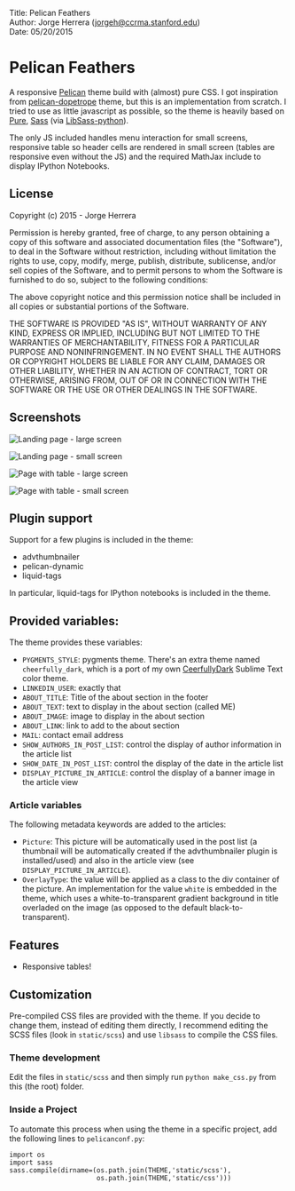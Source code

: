 Title: Pelican Feathers  
Author: Jorge Herrera (jorgeh@ccrma.stanford.edu)  
Date: 05/20/2015  


# Pelican Feathers

A responsive [Pelican](http://blog.getpelican.com/) theme build with (almost) pure CSS. I got inspiration from [pelican-dopetrope](https://github.com/PierrePaul/html5-dopetrope) theme, but this is an implementation from scratch. I tried to use as little javascript as possible, so the theme is heavily based on [Pure](http://purecss.io), [Sass](http://sass-lang.com) (via [LibSass-python](https://github.com/dahlia/libsass-python)).

The only JS included handles menu interaction for small screens, responsive table so header cells are rendered in small screen (tables are responsive even without the JS) and the required MathJax include to display IPython Notebooks.


## License

Copyright (c) 2015 - Jorge Herrera

Permission is hereby granted, free of charge, to any person obtaining a copy
of this software and associated documentation files (the "Software"), to deal
in the Software without restriction, including without limitation the rights
to use, copy, modify, merge, publish, distribute, sublicense, and/or sell
copies of the Software, and to permit persons to whom the Software is
furnished to do so, subject to the following conditions:

The above copyright notice and this permission notice shall be included in
all copies or substantial portions of the Software.

THE SOFTWARE IS PROVIDED "AS IS", WITHOUT WARRANTY OF ANY KIND, EXPRESS OR
IMPLIED, INCLUDING BUT NOT LIMITED TO THE WARRANTIES OF MERCHANTABILITY,
FITNESS FOR A PARTICULAR PURPOSE AND NONINFRINGEMENT. IN NO EVENT SHALL THE
AUTHORS OR COPYRIGHT HOLDERS BE LIABLE FOR ANY CLAIM, DAMAGES OR OTHER
LIABILITY, WHETHER IN AN ACTION OF CONTRACT, TORT OR OTHERWISE, ARISING FROM,
OUT OF OR IN CONNECTION WITH THE SOFTWARE OR THE USE OR OTHER DEALINGS IN
THE SOFTWARE.


## Screenshots

![Landing page - large screen](screenshots/main-large-screen.jpg?raw=true "Landing page on large screen")

![Landing page - small screen](screenshots/main-small-screen.jpg?raw=true "Landing page on small screen")

![Page with table - large screen](screenshots/table-large-screen.jpg?raw=true "Page with table on large screen")

![Page with table - small screen](screenshots/table-small-screen.jpg?raw=true "Page with table on large screen")


## Plugin support

Support for a few plugins is included in the theme:

 - advthumbnailer
 - pelican-dynamic
 - liquid-tags

In particular, liquid-tags for IPython notebooks is included in the theme.


## Provided variables:

The theme provides these variables:


 - `PYGMENTS_STYLE`: pygments theme. There's an extra theme named `cheerfully_dark`, which is a port of my own [CeerfullyDark](https://github.com/jorgehatccrma/CheerfullyDark) Sublime Text color theme.
 - `LINKEDIN_USER`: exactly that
 - `ABOUT_TITLE`: Title of the about section in the footer
 - `ABOUT_TEXT`: text to display in the about section (called ME)
 - `ABOUT_IMAGE`: image to display in the about section
 - `ABOUT_LINK`: link to add to the about section
 - `MAIL`: contact email address
 - `SHOW_AUTHORS_IN_POST_LIST`: control the display of author information in the article list
 - `SHOW_DATE_IN_POST_LIST`: control the display of the date in the article list
 - `DISPLAY_PICTURE_IN_ARTICLE`: control the display of a banner image in the article view


### Article variables

The following metadata keywords are added to the articles:

 - `Picture`: This picture will be automatically used in the post list (a thumbnail will be automatically created if the advthumbnailer plugin is installed/used) and also in the article view (see `DISPLAY_PICTURE_IN_ARTICLE`).
 - `OverlayType`: the value will be applied as a class to the div container of the picture. An implementation for the value `white` is embedded in the theme, which uses a white-to-transparent gradient background in title overladed on the image (as opposed to the default black-to-transparent). 


## Features

 - Responsive tables!

 
## Customization

Pre-compiled CSS files are provided with the theme. If you decide to change them, instead of editing them directly, I recommend editing the SCSS files (look in `static/scss`) and use `libsass` to compile the CSS files. 

### Theme development

Edit the files in `static/scss` and then simply run `python make_css.py` from this (the root) folder.

### Inside a Project

To automate this process when using the theme in a specific project, add the following lines to `pelicanconf.py`:

    import os
    import sass
    sass.compile(dirname=(os.path.join(THEME,'static/scss'),
                          os.path.join(THEME,'static/css')))




